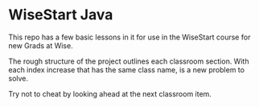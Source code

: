 # WiseStart Java

This repo has a few basic lessons in it for use in the WiseStart course for new Grads at Wise.

The rough structure of the project outlines each classroom section. With each index increase that has the same class name, is a new problem to solve.

Try not to cheat by looking ahead at the next classroom item.